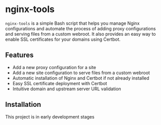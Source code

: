 # nginx-tools

`nginx-tools` is a simple Bash script that helps you manage Nginx configurations and automate the process of adding proxy configurations and serving files from a custom webroot. It also provides an easy way to enable SSL certificates for your domains using Certbot.

## Features

- Add a new proxy configuration for a site
- Add a new site configuration to serve files from a custom webroot
- Automatic installation of Nginx and Certbot if not already installed
- Easy SSL certificate deployment with Certbot
- Intuitive domain and upstream server URL validation

## Installation

This project is in early development stages

